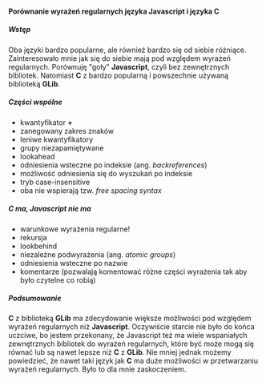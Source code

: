 #### Porównanie wyrażeń regularnych języka Javascript i języka C

##### Wstęp
Oba języki bardzo popularne, ale również bardzo się od siebie różniące.
Zainteresowało mnie jak się do siebie mają pod względem wyrażeń regularnych.
Porównuję "goły" **Javascript**, czyli bez zewnętrznych bibliotek.
Natomiast **C** z bardzo popularną i powszechnie używaną biblioteką **GLib**.

##### Części wspólne
+ kwantyfikator **+**
+ zanegowany zakres znaków
+ leniwe kwantyfikatory
+ grupy niezapamiętywane
+ lookahead
+ odniesienia wsteczne po indeksie (ang. _backreferences_)
+ możliwość odniesienia się do wyszukań po indeksie
+ tryb case-insensitive
+ oba nie wspierają tzw. _free spacing syntax_

##### C ma, Javascript nie ma
+ warunkowe wyrażenia regularne!
+ rekursja
+ lookbehind
+ niezależne podwyrażenia (ang. _atomic groups_)
+ odniesienia wsteczne po nazwie
+ komentarze (pozwalają komentować różne części wyrażenia tak aby było czytelne co robią)

##### Podsumowanie
**C** z biblioteką **GLib** ma zdecydowanie większe możliwości pod względem wyrażeń regularnych niż **Javascript**.
Oczywiście starcie nie było do końca uczciwe, bo jestem przekonany, że Javascript też ma wiele wspaniałych zewnętrznych bibliotek do wyrażeń regularnych, które być może mogą się równać lub są nawet lepsze niż **C** z **GLib**.
Nie mniej jednak możemy powiedzieć, że nawet taki język jak **C** ma duże możliwości w przetwarzaniu wyrażeń regularnych. Było to dla mnie zaskoczeniem.
